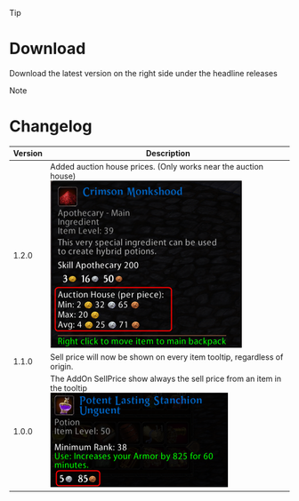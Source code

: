 > [!TIP]
> # Download
> Download the latest version on the right side under the headline releases

> [!NOTE]
> # Changelog
> 
> | Version  | Description |
> | ------------- | ------------- |
> | 1.2.0  | Added auction house prices. (Only works near the auction house) <br/>![Version 1.0.0](https://github.com/Makume/ReturnOfReckoning-AddOns/blob/main/SellPrice/(Images)/Tooltip_Auction.png)
> | 1.1.0  | Sell price will now be shown on every item tooltip, regardless of origin.
> | 1.0.0  | The AddOn SellPrice show always the sell price from an item in the tooltip <br/>![Version 1.0.0](https://github.com/Makume/ReturnOfReckoning-AddOns/blob/main/SellPrice/(Images)/Tooltip.png)|
